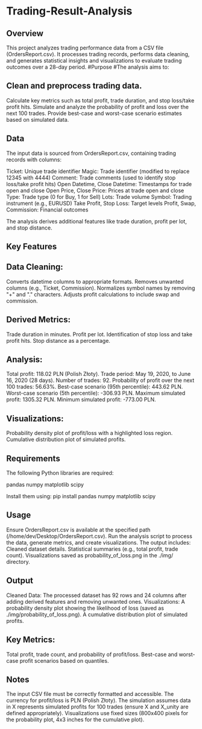 # Trading-Result-Analysis
## Overview
This project analyzes trading performance data from a CSV file (OrdersReport.csv). It processes trading records, performs data cleaning, and generates statistical insights and visualizations to evaluate trading outcomes over a 28-day period.
#Purpose
#The analysis aims to:

## Clean and preprocess trading data.
Calculate key metrics such as total profit, trade duration, and stop loss/take profit hits.
Simulate and analyze the probability of profit and loss over the next 100 trades.
Provide best-case and worst-case scenario estimates based on simulated data.

## Data
The input data is sourced from OrdersReport.csv, containing trading records with columns:

Ticket: Unique trade identifier
Magic: Trade identifier (modified to replace 12345 with 4444)
Comment: Trade comments (used to identify stop loss/take profit hits)
Open Datetime, Close Datetime: Timestamps for trade open and close
Open Price, Close Price: Prices at trade open and close
Type: Trade type (0 for Buy, 1 for Sell)
Lots: Trade volume
Symbol: Trading instrument (e.g., EURUSD)
Take Profit, Stop Loss: Target levels
Profit, Swap, Commission: Financial outcomes

The analysis derives additional features like trade duration, profit per lot, and stop distance.
## Key Features

## Data Cleaning:
Converts datetime columns to appropriate formats.
Removes unwanted columns (e.g., Ticket, Commission).
Normalizes symbol names by removing "+" and "." characters.
Adjusts profit calculations to include swap and commission.


## Derived Metrics:
Trade duration in minutes.
Profit per lot.
Identification of stop loss and take profit hits.
Stop distance as a percentage.


## Analysis:
Total profit: 118.02 PLN (Polish Złoty).
Trade period: May 19, 2020, to June 16, 2020 (28 days).
Number of trades: 92.
Probability of profit over the next 100 trades: 56.63%.
Best-case scenario (95th percentile): 443.62 PLN.
Worst-case scenario (5th percentile): -306.93 PLN.
Maximum simulated profit: 1305.32 PLN.
Minimum simulated profit: -773.00 PLN.


## Visualizations:
Probability density plot of profit/loss with a highlighted loss region.
Cumulative distribution plot of simulated profits.



## Requirements
The following Python libraries are required:

pandas
numpy
matplotlib
scipy

Install them using:
pip install pandas numpy matplotlib scipy

## Usage

Ensure OrdersReport.csv is available at the specified path (/home/dev/Desktop/OrdersReport.csv).
Run the analysis script to process the data, generate metrics, and create visualizations.
The output includes:
Cleaned dataset details.
Statistical summaries (e.g., total profit, trade count).
Visualizations saved as probability_of_loss.png in the ./img/ directory.



## Output

Cleaned Data: The processed dataset has 92 rows and 24 columns after adding derived features and removing unwanted ones.
Visualizations:
A probability density plot showing the likelihood of loss (saved as ./img/probability_of_loss.png).
A cumulative distribution plot of simulated profits.


## Key Metrics:
Total profit, trade count, and probability of profit/loss.
Best-case and worst-case profit scenarios based on quantiles.



## Notes

The input CSV file must be correctly formatted and accessible.
The currency for profit/loss is PLN (Polish Złoty).
The simulation assumes data in X represents simulated profits for 100 trades (ensure X and X_unity are defined appropriately).
Visualizations use fixed sizes (800x400 pixels for the probability plot, 4x3 inches for the cumulative plot).

